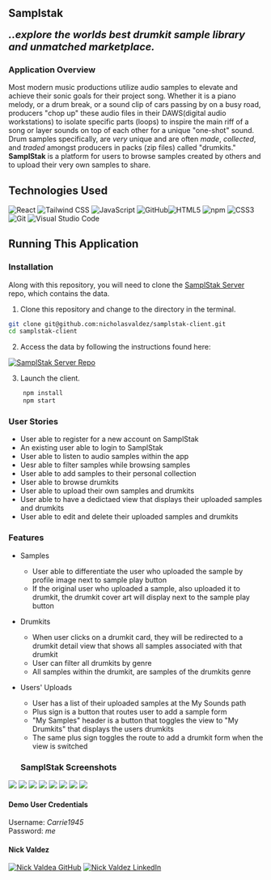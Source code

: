 ## Samplstak

<b style="font-size: 20px;"><i>..explore the worlds best drumkit sample
library and unmatched marketplace.</i></b>

### Application Overview

Most modern music productions utilize audio samples to elevate and achieve their sonic goals for their project song. Whether it is a piano melody, or a drum break, or a sound clip of cars passing by on a busy road, producers "chop up" these audio files in their DAWS(digital audio workstations) to isolate specific parts (loops) to inspire the main riff of a song or layer sounds on top of each other for a unique "one-shot" sound. Drum samples specifically, are *very* unique and are often *made*, *collected*, and *traded* amongst producers in packs (zip files) called "drumkits." 
**SamplStak** is a platform for users to browse samples created by others and to upload their very own samples to share. 

## Technologies Used
 ![React](https://img.shields.io/badge/react%20-%2320232a.svg?&style=for-the-badge&logo=react&logoColor=%2361DAFB) ![Tailwind CSS](https://img.shields.io/badge/Tailwind_CSS-38B2AC?style=for-the-badge&logo=tailwind-css&logoColor=white
	) ![JavaScript](https://img.shields.io/badge/javascript%20-%23323330.svg?&style=for-the-badge&logo=javascript&logoColor=%23F7DF1E) ![GitHub](https://img.shields.io/badge/github%20-%23121011.svg?&style=for-the-badge&logo=github&logoColor=white)![HTML5](https://img.shields.io/badge/html5%20-%23E34F26.svg?&style=for-the-badge&logo=html5&logoColor=white) ![npm](https://img.shields.io/badge/npm-CB3837?style=for-the-badge&logo=npm&logoColor=white) ![CSS3](https://img.shields.io/badge/css3%20-%231572B6.svg?&style=for-the-badge&logo=css3&logoColor=white)  ![Git](https://img.shields.io/badge/git%20-%23F05033.svg?&style=for-the-badge&logo=git&logoColor=white)  ![Visual Studio Code](https://img.shields.io/badge/VSCode%20-%23007ACC.svg?&style=for-the-badge&logo=visual-studio-code&logoColor=white)

## Running This Application

### Installation
Along with this repository, you will need to clone the [SamplStak Server](https://github.com/nicholasvaldez/samplstak-server) repo, which contains the data.

1. Clone this repository and change to the directory in the terminal.

```sh
git clone git@github.com:nicholasvaldez/samplstak-client.git
cd samplstak-client
```
2. Access the data by following the instructions found here:

<a href="https://github.com/nicholasvaldez/samplstak-server" target="_blank"><img src="https://img.shields.io/badge/server repo%20-%2375120e.svg?&style=for-the-badge&&logoColor=white" alt="SamplStak Server Repo" style="height: auto !important; width: auto !important;" /></a>

3. Launch the client.

```sh
    npm install
    npm start
```

### User Stories
+ User able to register for a new account on SamplStak
+ An existing user able to login to SamplStak
+ User able to listen to audio samples within the app
+ Uesr able to filter samples while browsing samples 
+ User able to add samples to their personal collection
+ User able to browse drumkits
+ User able to upload their own samples and drumkits
+ User able to have a dedictaed view that displays their uploaded samples and drumkits
+ User able to edit and delete their uploaded samples and drumkits

### Features 
+ Samples
  - User able to differentiate the user who uploaded the sample by profile image next to sample play button
  - If the original user who uploaded a sample, also uploaded it to drumkit, the drumkit cover art will display next to the sample play button
+ Drumkits
  - When user clicks on a drumkit card, they will be redirected to a drumkit detail view that shows all samples associated with that drumkit
  - User can filter all drumkits by genre
  - All samples within the drumkit, are samples of the drumkits genre
+ Users' Uploads
  - User has a list of their uploaded samples at the My Sounds path
  - Plus sign is a button that routes user to add a sample form
  - "My Samples" header is a button that toggles the view to "My Drumkits" that displays the users drumkits
  - The same plus sign toggles the route to add a drumkit form when the view is switched
  
  ### SamplStak Screenshots
![](https://github.com/nicholasvaldez/samplstak-client/blob/main/Screen%20Shot%202023-03-27%20at%209.52.07%20AM.png)
![](https://github.com/nicholasvaldez/samplstak-client/blob/main/Screen%20Shot%202023-03-27%20at%209.49.00%20AM.png)
![](https://github.com/nicholasvaldez/samplstak-client/blob/main/Screen%20Shot%202023-03-27%20at%209.49.09%20AM.png)
![](https://github.com/nicholasvaldez/samplstak-client/blob/main/Screen%20Shot%202023-03-27%20at%209.49.17%20AM.png)
![](https://github.com/nicholasvaldez/samplstak-client/blob/main/Screen%20Shot%202023-03-27%20at%209.49.36%20AM.png)
![](https://github.com/nicholasvaldez/samplstak-client/blob/main/Screen%20Shot%202023-03-27%20at%209.49.43%20AM.png)
![](https://github.com/nicholasvaldez/samplstak-client/blob/main/Screen%20Shot%202023-03-27%20at%209.49.50%20AM.png)
![](https://github.com/nicholasvaldez/samplstak-client/blob/main/Screen%20Shot%202023-03-27%20at%209.49.59%20AM.png)



#### Demo User Credentials

<p>
Username: <i>Carrie1945</i>
<br>
Password: <i>me</i>

####  Nick Valdez

<a href="https://www.github.com/nicholasvaldez/" target="_blank"><img src="https://img.shields.io/badge/github%20-%23121011.svg?&style=for-the-badge&logo=github&logoColor=white" alt="Nick Valdea GitHub" style="height: auto !important;width: auto !important;" /></a> <a href="https://www.linkedin.com/in/nicholasvaldez/" target="_blank"><img src="https://img.shields.io/badge/linkedin%20-%230077B5.svg?&style=for-the-badge&logo=linkedin&logoColor=white" alt="Nick Valdez LinkedIn" style="height: auto !important;width: auto !important;" /></a>
